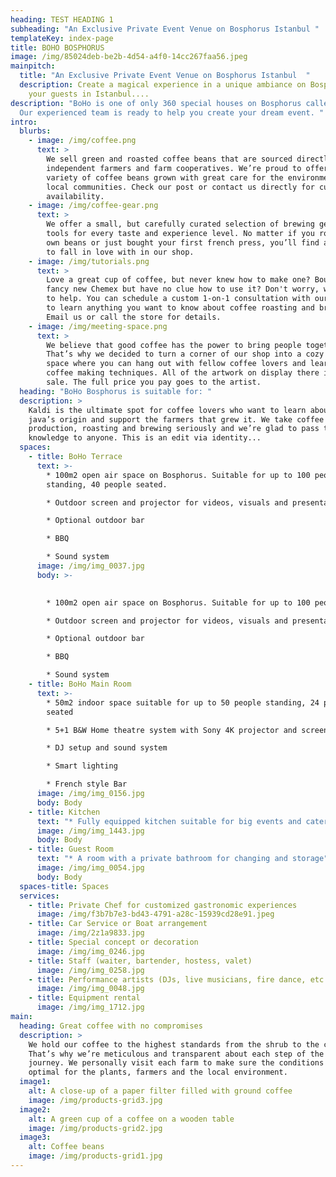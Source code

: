 ```yaml
---
heading: TEST HEADING 1
subheading: "An Exclusive Private Event Venue on Bosphorus Istanbul "
templateKey: index-page
title: BOHO BOSPHORUS
image: /img/85024deb-be2b-4d54-a4f0-14cc267faa56.jpeg
mainpitch:
  title: "An Exclusive Private Event Venue on Bosphorus Istanbul  "
  description: Create a magical experience in a unique ambiance on Bosphorus for
    your guests in Istanbul....
description: "BoHo is one of only 360 special houses on Bosphorus called “Yali”.
  Our experienced team is ready to help you create your dream event. "
intro:
  blurbs:
    - image: /img/coffee.png
      text: >
        We sell green and roasted coffee beans that are sourced directly from
        independent farmers and farm cooperatives. We’re proud to offer a
        variety of coffee beans grown with great care for the environment and
        local communities. Check our post or contact us directly for current
        availability.
    - image: /img/coffee-gear.png
      text: >
        We offer a small, but carefully curated selection of brewing gear and
        tools for every taste and experience level. No matter if you roast your
        own beans or just bought your first french press, you’ll find a gadget
        to fall in love with in our shop.
    - image: /img/tutorials.png
      text: >
        Love a great cup of coffee, but never knew how to make one? Bought a
        fancy new Chemex but have no clue how to use it? Don't worry, we’re here
        to help. You can schedule a custom 1-on-1 consultation with our baristas
        to learn anything you want to know about coffee roasting and brewing.
        Email us or call the store for details.
    - image: /img/meeting-space.png
      text: >
        We believe that good coffee has the power to bring people together.
        That’s why we decided to turn a corner of our shop into a cozy meeting
        space where you can hang out with fellow coffee lovers and learn about
        coffee making techniques. All of the artwork on display there is for
        sale. The full price you pay goes to the artist.
  heading: "BoHo Bosphorus is suitable for: "
  description: >
    Kaldi is the ultimate spot for coffee lovers who want to learn about their
    java’s origin and support the farmers that grew it. We take coffee
    production, roasting and brewing seriously and we’re glad to pass that
    knowledge to anyone. This is an edit via identity...
  spaces:
    - title: BoHo Terrace
      text: >-
        * 100m2 open air space on Bosphorus. Suitable for up to 100 people
        standing, 40 people seated.

        * Outdoor screen and projector for videos, visuals and presentations

        * Optional outdoor bar

        * BBQ

        * Sound system
      image: /img/img_0037.jpg
      body: >-
        

        * 100m2 open air space on Bosphorus. Suitable for up to 100 people standing, 40 people seated.

        * Outdoor screen and projector for videos, visuals and presentations

        * Optional outdoor bar

        * BBQ

        * Sound system
    - title: BoHo Main Room
      text: >-
        * 50m2 indoor space suitable for up to 50 people standing, 24 people
        seated

        * 5+1 B&W Home theatre system with Sony 4K projector and screen

        * DJ setup and sound system 

        * Smart lighting 

        * French style Bar
      image: /img/img_0156.jpg
      body: B﻿ody
    - title: Kitchen
      text: "* Fully equipped kitchen suitable for big events and catering "
      image: /img/img_1443.jpg
      body: B﻿ody
    - title: Guest Room
      text: "* A room with a private bathroom for changing and storage"
      image: /img/img_0054.jpg
      body: B﻿ody
  spaces-title: Spaces
  services:
    - title: Private Chef for customized gastronomic experiences
      image: /img/f3b7b7e3-bd43-4791-a28c-15939cd28e91.jpeg
    - title: Car Service or Boat arrangement
      image: /img/2z1a9833.jpg
    - title: Special concept or decoration
      image: /img/img_0246.jpg
    - title: Staff (waiter, bartender, hostess, valet)
      image: /img/img_0258.jpg
    - title: Performance artists (DJs, live musicians, fire dance, etc.)
      image: /img/img_0048.jpg
    - title: Equipment rental
      image: /img/img_1712.jpg
main:
  heading: Great coffee with no compromises
  description: >
    We hold our coffee to the highest standards from the shrub to the cup.
    That’s why we’re meticulous and transparent about each step of the coffee’s
    journey. We personally visit each farm to make sure the conditions are
    optimal for the plants, farmers and the local environment.
  image1:
    alt: A close-up of a paper filter filled with ground coffee
    image: /img/products-grid3.jpg
  image2:
    alt: A green cup of a coffee on a wooden table
    image: /img/products-grid2.jpg
  image3:
    alt: Coffee beans
    image: /img/products-grid1.jpg
---
```

